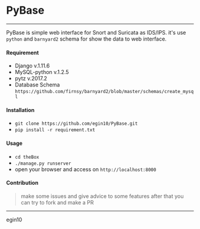# PyBase
---
PyBase is simple web interface for Snort and Suricata as IDS/IPS. it's use `python` and `barnyard2` schema for show the data to web interface.

#### Requirement
* Django v.1.11.6
* MySQL-python v.1.2.5
* pytz v.2017.2
* Database Schema `https://github.com/firnsy/barnyard2/blob/master/schemas/create_mysql`

#### Installation
* `git clone https://github.com/egin10/PyBase.git`
* `pip install -r requirement.txt`

#### Usage
* `cd theBox`
* `./manage.py runserver`
* open your browser and access on `http://localhost:8000`

#### Contribution
> make some issues and give advice to some features
> after that you can try to fork and make a PR

---
egin10
